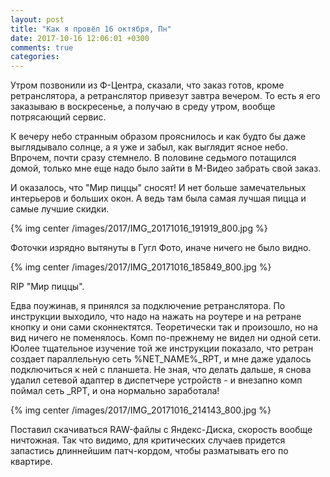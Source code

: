```yaml
---
layout: post
title: "Как я провёл 16 октября, Пн"
date: 2017-10-16 12:06:01 +0300
comments: true
categories: 
---
```

Утром позвонили из Ф-Центра, сказали, что заказ готов, кроме ретранслятора, а ретранслятор привезут завтра вечером. То есть я его заказываю в воскресенье, а получаю в среду утром, вообще потрясающий сервис.


К вечеру небо странным образом прояснилось и как будто бы даже выглядывало солнце, а я уже и забыл, как выглядит ясное небо. Впрочем, почти сразу стемнело. В половине седьмого потащился домой, только мне еще надо было зайти в М-Видео забрать свой заказ.

И оказалось, что "Мир пиццы" сносят! И нет больше замечательных интерьеров и больших окон. А ведь там была самая лучшая пицца и самые лучшие скидки.

{% img center /images/2017/IMG_20171016_191919_800.jpg %}

Фоточки изрядно вытянуты в Гугл Фото, иначе ничего не было видно.

{% img center /images/2017/IMG_20171016_185849_800.jpg %}

RIP "Мир пиццы". 




Едва поужинав, я принялся за подключение ретранслятора. По инструкции выходило, что надо на нажать на роутере и на ретране кнопку и они сами сконнектятся. Теоретически так и произошло, но на вид ничего не поменялось. Комп по-прежнему не видел ни одной сети. Юолее тщательное изучение той же инструкции показало, что ретран создает параллельную сеть %NET_NAME%\_RPT, и мне даже удалось подключиться к ней с планшета. Не зная, что делать дальше, я снова удалил сетевой адаптер в диспетчере устройств - и внезапно комп поймал сеть _RPT, и она нормально заработала!

{% img center /images/2017/IMG_20171016_214143_800.jpg %}

Поставил скачиваться RAW-файлы с Яндекс-Диска, скорость вообще ничтожная. Так что видимо, для критических случаев придется запастись длиннейшим патч-кордом, чтобы разматывать его по квартире.